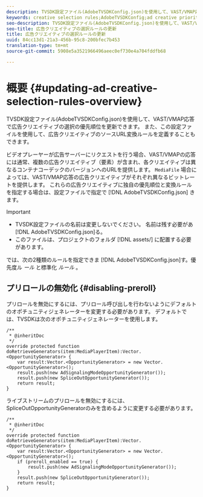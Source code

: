 ```yaml
---
description: TVSDK設定ファイル(AdobeTVSDKConfig.json)を使用して、VAST/VMAP応答で広告クリエイティブの選択の優先順位を更新できます。 また、この設定ファイルを使用して、広告クリエイティブのソースURL変換ルールを定義することもできます。
keywords: creative selection rules;AdobeTVSDKConfig;ad creative priorities;transformation rules
seo-description: TVSDK設定ファイル(AdobeTVSDKConfig.json)を使用して、VAST/VMAP応答で広告クリエイティブの選択の優先順位を更新できます。 また、この設定ファイルを使用して、広告クリエイティブのソースURL変換ルールを定義することもできます。
seo-title: 広告クリエイティブの選択ルールの更新
title: 広告クリエイティブの選択ルールの更新
uuid: 84cc13d1-21a3-456b-95c8-200bfec7b453
translation-type: tm+mt
source-git-commit: 5908e5a3521966496aeec0ef730e4a704fddfb68

---
```



# 概要 {#updating-ad-creative-selection-rules-overview}

TVSDK設定ファイル(AdobeTVSDKConfig.json)を使用して、VAST/VMAP応答で広告クリエイティブの選択の優先順位を更新できます。 また、この設定ファイルを使用して、広告クリエイティブのソースURL変換ルールを定義することもできます。

ビデオプレーヤーが広告サーバーにリクエストを行う場合、VAST/VMAPの応答には通常、複数の広告クリエイティブ（要素）が含まれ、各クリエイティブは異なるコンテナコーデックのバージョンへのURLを提供します。 `MediaFile` 場合によっては、VAST/VMAP応答の広告クリエイティブがそれぞれ異なるビットレートを提供します。 これらの広告クリエイティブに独自の優先順位と変換ルールを指定する場合は、設定ファイルで指定で [!DNL AdobeTVSDKConfig.json] きます。

>[!IMPORTANT]
>
>* TVSDK設定ファイルの名前は変更しないでください。 名前は残す必要があ [!DNL AdobeTVSDKConfig.json]る。
>* このファイルは、プロジェクトのフォルダ [!DNL assets/] に配置する必要があります。
>



では、次の2種類のルールを指定できま [!DNL AdobeTVSDKConfig.json]す。優先度ル *ール* と標準化 *ルール* 。

## プリロールの無効化 {#disabling-preroll}

プリロールを無効にするには、プリロール呼び出しを行わないようにデフォルトのオポチュニティジェネレーターを変更する必要があります。 デフォルトでは、TVSDKは次のオポチュニティジェネレーターを使用します。

```
/** 
 * @inheritDoc 
 */ 
override protected function doRetrieveGenerators(item:MediaPlayerItem):Vector.<OpportunityGenerator> { 
    var result:Vector.<OpportunityGenerator> = new Vector.<OpportunityGenerator>(); 
    result.push(new AdSignalingModeOpportunityGenerator()); 
    result.push(new SpliceOutOpportunityGenerator()); 
    return result; 
} 
```

ライブストリームのプリロールを無効にするには、SpliceOutOpportunityGeneratorのみを含めるように変更する必要があります。

```
/** 
 * @inheritDoc 
 */ 
override protected function doRetrieveGenerators(item:MediaPlayerItem):Vector.<OpportunityGenerator> { 
    var result:Vector.<OpportunityGenerator> = new Vector.<OpportunityGenerator>(); 
    if (preroll_enabled == true) { 
        result.push(new AdSignalingModeOpportunityGenerator()); 
    } 
    result.push(new SpliceOutOpportunityGenerator()); 
    return result; 
}
```

